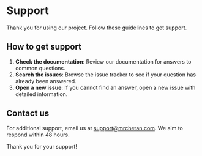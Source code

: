 # Support

Thank you for using our project. Follow these guidelines to get support.

## How to get support

1. **Check the documentation**: Review our documentation for answers to common questions.
2. **Search the issues**: Browse the issue tracker to see if your question has already been answered.
3. **Open a new issue**: If you cannot find an answer, open a new issue with detailed information.

## Contact us

For additional support, email us at support@mrchetan.com. We aim to respond within 48 hours.

Thank you for your support!
